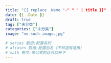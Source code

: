 ```yaml
---
title: "{{ replace .Name "-" " " | title }}"
date: {{ .Date }}
draft: true
tag: ["未分类"]
categories: ["未分类"]
image: "no-such-image.jpg"

# series 数组:配置系列
# aliases 数组:配置别名（不知道有啥用）
# math 布尔:带公式的话可以开下
---
```


